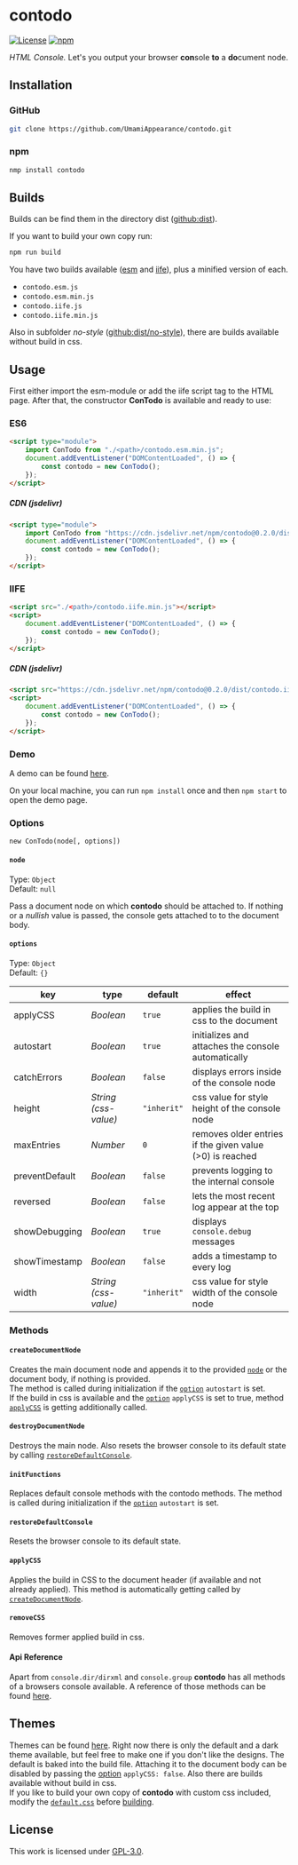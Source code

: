 # contodo

[![License](https://img.shields.io/github/license/UmamiAppearance/contodo?color=009911&style=for-the-badge)](./LICENSE)
[![npm](https://img.shields.io/npm/v/contodo?color=%23009911&style=for-the-badge)](https://www.npmjs.com/package/contodo)

_HTML Console._ Let's you output your browser **con**sole **to** a **do**cument node.


## Installation
### GitHub
```sh
git clone https://github.com/UmamiAppearance/contodo.git
```

### npm
```sh
nmp install contodo
```

## Builds
Builds can be find them in the directory dist ([github:dist](https://github.com/UmamiAppearance/contodo/tree/main/dist)). 

If you want to build your own copy run:
```sh
npm run build
```

You have two builds available ([esm](https://developer.mozilla.org/en-US/docs/Web/JavaScript/Guide/Modules) and [iife](https://developer.mozilla.org/en-US/docs/Glossary/IIFE)), plus a minified version of each. 
* ``contodo.esm.js``
* ``contodo.esm.min.js``
* ``contodo.iife.js``
* ``contodo.iife.min.js``

Also in subfolder _no-style_ ([github:dist/no-style](https://github.com/UmamiAppearance/contodo/tree/main/dist/no-style)), there are builds available without build in css.


## Usage
First either import the esm-module or add the iife script tag to the HTML page. After that, the constructor **ConTodo** is available and ready to use:

### ES6
```html
<script type="module">
    import ConTodo from "./<path>/contodo.esm.min.js";
    document.addEventListener("DOMContentLoaded", () => {
        const contodo = new ConTodo();
    });
</script>
```
##### CDN (jsdelivr)
```html
<script type="module">
    import ConTodo from "https://cdn.jsdelivr.net/npm/contodo@0.2.0/dist/contodo.esm.min.js";
    document.addEventListener("DOMContentLoaded", () => {
        const contodo = new ConTodo();
    });
</script>
```


### IIFE
```html
<script src="./<path>/contodo.iife.min.js"></script>
<script>
    document.addEventListener("DOMContentLoaded", () => {
        const contodo = new ConTodo();
    });
</script>
```

##### CDN (jsdelivr)
```html
<script src="https://cdn.jsdelivr.net/npm/contodo@0.2.0/dist/contodo.iife.min.js"></script>
<script>
    document.addEventListener("DOMContentLoaded", () => {
        const contodo = new ConTodo();
    });
</script>
```


### Demo
A demo can be found [here](https://umamiappearance.github.io/contodo/examples/demo.html).  
  
On your local machine, you can run `npm install` once and then `npm start` to open the demo page.


### Options
`new ConTodo(node[, options])`

#### `node`
Type: `Object`  
Default: `null`  

Pass a document node on which **contodo** should be attached to. If nothing or a _nullish_ value is passed, the console gets attached to to the document body.

#### `options`
Type: `Object`  
Default: `{}`  

| key            | type                 | default     | effect                                                   |
| -------------- | -------------------- | ----------- | -------------------------------------------------------- |
| applyCSS       | _Boolean_            | `true`      | applies the build in css to the document                 |
| autostart      | _Boolean_            | `true`      | initializes and attaches the console automatically       |
| catchErrors    | _Boolean_            | `false`     | displays errors inside of the console node               |
| height         | _String (css-value)_ | `"inherit"` | css value for style height of the console node           |
| maxEntries     | _Number_             | `0`         | removes older entries if the given value (>0) is reached |
| preventDefault | _Boolean_            | `false`     | prevents logging to the internal console                 |
| reversed       | _Boolean_            | `false`     | lets the most recent log appear at the top               |
| showDebugging  | _Boolean_            | `true`      | displays `console.debug` messages                        |
| showTimestamp  | _Boolean_            | `false`     | adds a timestamp to every log                            |
| width          | _String (css-value)_ | `"inherit"` | css value for style width of the console node            |


### Methods

#### `createDocumentNode`
Creates the main document node and appends it to the provided [`node`](#node) or the document body, if nothing is provided.  
The method is called during initialization if the [`option`](#options-1) `autostart` is set.  
If the build in css is available and the [`option`](#options-1) `applyCSS` is set to true, method [`applyCSS`](#applycss) is getting additionally called.

#### `destroyDocumentNode`
Destroys the main node. Also resets the browser console to its default state by calling [`restoreDefaultConsole`](#restoreDefaultConsole).

#### `initFunctions`
Replaces default console methods with the contodo methods. The method is called during initialization if the [`option`](#options-1) `autostart` is set.

#### `restoreDefaultConsole`
Resets the browser console to its default state.

#### `applyCSS`
Applies the build in CSS to the document header (if available and not already applied). This method is automatically getting called by [`createDocumentNode`](#createdocumentnode).

#### `removeCSS`
Removes former applied build in css.

#### Api Reference
Apart from `console.dir/dirxml` and `console.group` **contodo** has all methods of a browsers console available. A reference of those methods can be found [here](https://developer.mozilla.org/en-US/docs/Web/API/Console).


## Themes
Themes can be found [here](./themes/). Right now there is only the default and a dark theme available, but feel free to make one if you don't like the designs. The default is baked into the build file. Attaching it to the document body can be disabled by passing the [option](#options-1) `applyCSS: false`. Also there are builds available without build in css.  
If you like to build your own copy of **contodo** with custom css included, modify the [`default.css`](./themes/default.css) before [building](#builds).


## License
This work is licensed under [GPL-3.0](https://opensource.org/licenses/GPL-3.0).
